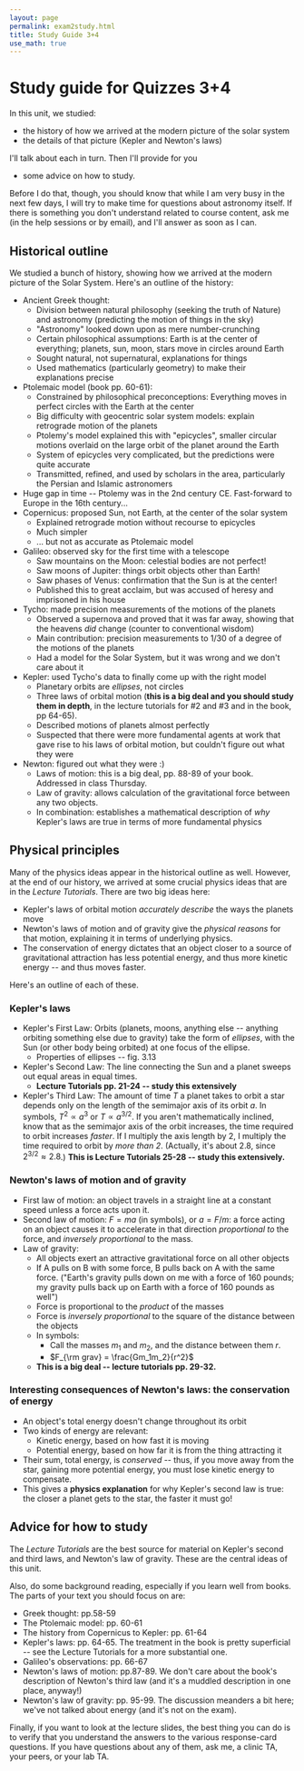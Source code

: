 ```yaml
---
layout: page
permalink: exam2study.html 
title: Study Guide 3+4
use_math: true
---
```


# Study guide for Quizzes 3+4

In this unit, we studied:

* the history of how we arrived at the modern picture of the solar system
* the details of that picture (Kepler and Newton's laws)

I'll talk about each in turn. Then I'll provide for you

* some advice on how to study.

Before I do that, though, you should know that while I am very busy in the next few days, I will try to make time for questions about astronomy itself. If there is something you don't understand related to course content, ask me (in the help sessions or by email), and I'll answer as soon as I can.

## Historical outline
We studied a bunch of history, showing how we arrived at the modern picture of the Solar System. Here's an outline of the history:

* Ancient Greek thought:
	* Division between natural philosophy (seeking the truth of Nature) and astronomy (predicting the motion of things in the sky)
	* "Astronomy" looked down upon as mere number-crunching
	* Certain philosophical assumptions: Earth is at the center of everything; planets, sun, moon, stars move in circles around Earth
	* Sought natural, not supernatural, explanations for things
	* Used mathematics (particularly geometry) to make their explanations precise
* Ptolemaic model (book pp. 60-61):
	* Constrained by philosophical preconceptions: Everything moves in perfect circles with the Earth at the center
	* Big difficulty with geocentric solar system models: explain retrograde motion of the planets
	* Ptolemy's model explained this with "epicycles", smaller circular motions overlaid on the large orbit of the planet around the Earth
	* System of epicycles very complicated, but the predictions were quite accurate
	* Transmitted, refined, and used by scholars in the area, particularly the Persian and Islamic astronomers 
* Huge gap in time -- Ptolemy was in the 2nd century CE. Fast-forward to Europe in the 16th century...
* Copernicus: proposed Sun, not Earth, at the center of the solar system
	* Explained retrograde motion without recourse to epicycles
	* Much simpler
	* ... but not as accurate as Ptolemaic model
* Galileo: observed sky for the first time with a telescope
	* Saw mountains on the Moon: celestial bodies are not perfect!
	* Saw moons of Jupiter: things orbit objects other than Earth!
	* Saw phases of Venus: confirmation that the Sun is at the center!
	* Published this to great acclaim, but was accused of heresy and imprisoned in his house
* Tycho: made precision measurements of the motions of the planets
	* Observed a supernova and proved that it was far away, showing that the heavens *did* change (counter to conventional wisdom)
	* Main contribution: precision measurements to 1/30 of a degree of the motions of the planets
	* Had a model for the Solar System, but it was wrong and we don't care about it
* Kepler: used Tycho's data to finally come up with the right model
	* Planetary orbits are *ellipses*, not circles
	* Three laws of orbital motion (**this is a big deal and you should study them in depth**, in the lecture tutorials for #2 and #3 and in the book, pp 64-65). 
	* Described motions of planets almost perfectly
	* Suspected that there were more fundamental agents at work that gave rise to his laws of orbital motion, but couldn't figure out what they were 
* Newton: figured out what they were :)
	* Laws of motion: this is a big deal, pp. 88-89 of your book. Addressed in class Thursday.
	* Law of gravity: allows calculation of the gravitational force between any two objects.
	* In combination: establishes a mathematical description of *why* Kepler's laws are true in terms of more fundamental physics

## Physical principles

Many of the physics ideas appear in the historical outline as well. However, at the end of our history, we arrived at some crucial physics ideas that are in the *Lecture Tutorials*. There are two big ideas here:

* Kepler's laws of orbital motion *accurately describe* the ways the planets move
* Newton's laws of motion and of gravity give the *physical reasons* for that motion, explaining it in terms of underlying physics.
* The conservation of energy dictates that an object closer to a source of gravitational attraction has less potential
energy, and thus more kinetic energy -- and thus moves faster.

Here's an outline of each of these. 

### Kepler's laws

* Kepler's First Law: Orbits (planets, moons, anything else -- anything orbiting something else due to gravity) take the form of *ellipses*, with the Sun (or other body being orbited) at one focus of the ellipse.
	* Properties of ellipses -- fig. 3.13
* Kepler's Second Law: The line connecting the Sun and a planet sweeps out equal areas in equal times.
	* **Lecture Tutorials pp. 21-24 -- study this extensively**
* Kepler's Third Law: The amount of time $T$ a planet takes to orbit a star depends only on the length of the semimajor axis of its orbit $a$. In symbols, $T^2 \propto a^3$ or $T \propto a^{3/2}$. If you aren't mathematically inclined, know that as the semimajor axis of the orbit increases, the time required to orbit increases *faster*. If I multiply the axis length by 2, I multiply the time required to orbit by *more than 2*. (Actually, it's about 2.8, since $2^{3/2} \approx 2.8$.) **This is Lecture Tutorials 25-28 -- study this extensively.**

### Newton's laws of motion and of gravity

* First law of motion: an object travels in a straight line at a constant speed unless a force acts upon it.
* Second law of motion: $F=ma$ (in symbols), or $a=F/m$: a force acting on an object causes it to accelerate in that direction *proportional to* the force, and *inversely proportional* to the mass.
* Law of gravity:
	* All objects exert an attractive gravitational force on all other objects
	* If A pulls on B with some force, B pulls back on A with the same force. ("Earth's gravity pulls down on me with a force of 160 pounds; my gravity pulls back up on Earth with a force of 160 pounds as well")
	* Force is proportional to the *product* of the masses
	* Force is *inversely proportional* to the square of the distance between the objects
	* In symbols:
		* Call the masses $m_1$ and $m_2$, and the distance between them $r$.
		* $F_{\rm grav} = \frac{Gm_1m_2}{r^2}$
	* **This is a big deal -- lecture tutorials pp. 29-32.**
### Interesting consequences of Newton's laws: the conservation of energy 
* An object's total energy doesn't change throughout its orbit
* Two kinds of energy are relevant:
	* Kinetic energy, based on how fast it is moving
	* Potential energy, based on how far it is from the thing attracting it
* Their sum, total energy, is *conserved* -- thus, if you move away from the star, gaining more potential energy,
you must lose kinetic energy to compensate.
* This gives a **physics explanation** for why Kepler's second law is true: the closer a planet gets to the star, the faster it must go!

## Advice for how to study

The *Lecture Tutorials* are the best source for material on Kepler's second and third laws, and Newton's law of gravity. These are the central ideas of this unit.

Also, do some background reading, especially if you learn well from books. The parts of your text you should focus on are:

* Greek thought: pp.58-59
* The Ptolemaic model: pp. 60-61
* The history from Copernicus to Kepler: pp. 61-64
* Kepler's laws: pp. 64-65. The treatment in the book is pretty superficial -- see the Lecture Tutorials for a more substantial one.
* Galileo's observations: pp. 66-67
* Newton's laws of motion: pp.87-89. We don't care about the book's description of Newton's third law (and it's a muddled description in one place, anyway!)
* Newton's law of gravity: pp. 95-99. The discussion meanders a bit here; we've not talked about energy (and it's not on the exam).

Finally, if you want to look at the lecture slides, the best thing you can do is to verify that you understand the answers to the various response-card questions. If you have questions about any of them, ask me, a clinic TA, your peers, or your lab TA.
